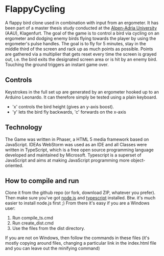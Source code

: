 # FlappyCycling
A flappy bird clone used in combination with input from an ergometer. It has been part of a master thesis study conducted at the [Alpen-Adria University](https://www.aau.at/) (AAU), Klagenfurt. The goal of the game is to control a bird via cycling on an ergometer and dodging enemy birds flying towards the player by using the ergometer's pulse handles. The goal is to fly for 5 minutes, stay in the middle third of the screen and rack up as much points as possible. Points are gathered via a multiplier that gets reset every time the screen is grayed out, i.e. the bird exits the designated screen area or is hit by an enemy bird. Touching the ground triggers an instant game over.

## Controls
Keystrokes in the full set up are generated by an ergometer hooked up to an Arduino Leonardo. It can therefore simply be tested using a plain keyboard.

* 'x' controls the bird height (gives an y-axis boost).
* 'y' lets the bird fly backwards, 'c' forwards on the x-axis

## Technology
The Game was written in Phaser, a HTML 5 media framework based on JavaScript. IDEAs WebStorm was used as an IDE and all Classes were written in TypeScript, which is a free open source programming language developed and maintained by Microsoft. Typescript is a superset of JavaScript and aims at making JavaScript programming more object-oriented.

## How to compile and run

Clone it from the github repo (or fork, download ZIP, whatever you prefer). Then make sure you've got [node.js](https://nodejs.org/en/) and [typescript](http://www.typescriptlang.org/) installed. Btw. it's much easier to install node.js first ;) From there it's easy if you are a Windows user:

1. Run compile_ts.cmd
2. Run create_dist.cmd
3. Use the files from the dist directory.

If you are not on Windows, then follow the commands in these files (it's mostly copying around files, changing a particular link in the index.html file and you can leave out the minifying command)
